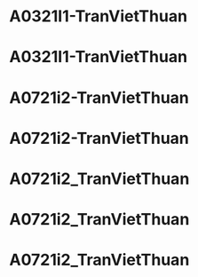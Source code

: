 # A0321I1-TranVietThuan
# A0321I1-TranVietThuan
# A0721i2-TranVietThuan
# A0721i2-TranVietThuan
# A0721i2_TranVietThuan
# A0721i2_TranVietThuan
# A0721i2_TranVietThuan
